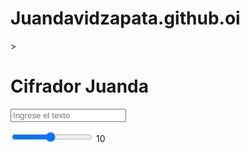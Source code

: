 # Juandavidzapata.github.oi

<!DOCTYPE html>
<html lang="en">
<head>
    <meta charset="UTF-8">
    <meta name="viewport" content="width=device-width, initial-scale=1.0">
    <link rel="stylesheet" href="index.css">
    <title>Cifrador Juanda</title>
</head>
<body>
    <main>
>      <h1>Cifrador Juanda</h1>
    <form id="cifrador" autocomplete="off">
       <input id="input original" spellcheck="false" placeholder="Ingrese el texto " type="text" name="text">
    </form>
<div id="resultado"></div>
<div class="rango">
    <input id="rango" type="range" value="10" min="1" max="20" oninput="this.nextElementSibling.value = this.value">
    <output>10</output>
</div>
    </main>
</body>
</html>

